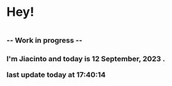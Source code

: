 <h1>Hey!<h1>

<h3> -- Work in progress -- <h3> 

<p>I'm Jiacinto and today is 12 September, 2023 .<p>

<p> last update today at 17:40:14 <p>